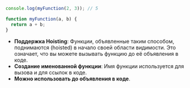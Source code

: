 
```js
console.log(myFunction(2, 3)); // 5

function myFunction(a, b) {
  return a + b;
}
```

- **Поддержка Hoisting**: Функции, объявленные таким способом, поднимаются (hoisted) в начало своей области видимости. Это означает, что вы можете вызывать функцию до её объявления в коде.
- **Создание именованной функции**: Имя функции используется для вызова и для ссылок в коде.
- **Можно использовать до объявления в коде**.